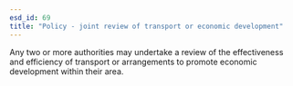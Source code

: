 ```yaml
---
esd_id: 69
title: "Policy - joint review of transport or economic development"
---
```


Any two or more authorities may undertake a review of the effectiveness and efficiency of transport or arrangements to promote economic development within their area.

